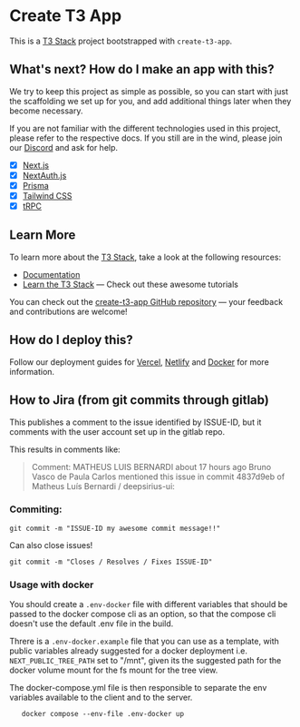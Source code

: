 # Create T3 App

This is a [T3 Stack](https://create.t3.gg/) project bootstrapped with `create-t3-app`.

## What's next? How do I make an app with this?

We try to keep this project as simple as possible, so you can start with just the scaffolding we set up for you, and add additional things later when they become necessary.

If you are not familiar with the different technologies used in this project, please refer to the respective docs. If you still are in the wind, please join our [Discord](https://t3.gg/discord) and ask for help.

- [x] [Next.js](https://nextjs.org)
- [x] [NextAuth.js](https://next-auth.js.org)
- [x] [Prisma](https://prisma.io)
- [x] [Tailwind CSS](https://tailwindcss.com)
- [x] [tRPC](https://trpc.io)

## Learn More

To learn more about the [T3 Stack](https://create.t3.gg/), take a look at the following resources:

- [Documentation](https://create.t3.gg/)
- [Learn the T3 Stack](https://create.t3.gg/en/faq#what-learning-resources-are-currently-available) — Check out these awesome tutorials

You can check out the [create-t3-app GitHub repository](https://github.com/t3-oss/create-t3-app) — your feedback and contributions are welcome!

## How do I deploy this?

Follow our deployment guides for [Vercel](https://create.t3.gg/en/deployment/vercel), [Netlify](https://create.t3.gg/en/deployment/netlify) and [Docker](https://create.t3.gg/en/deployment/docker) for more information.

## How to Jira (from git commits through gitlab)

This publishes a comment to the issue identified by ISSUE-ID, but it comments with the user account set up in the gitlab repo.

This results in comments like:

> Comment:
> MATHEUS LUIS BERNARDI
> about 17 hours ago
> Bruno Vasco de Paula Carlos mentioned this issue in commit 4837d9eb of Matheus Luís Bernardi / deepsirius-ui:

### Commiting:

```shell
git commit -m "ISSUE-ID my awesome commit message!!"
```

Can also close issues!

```shell
git commit -m "Closes / Resolves / Fixes ISSUE-ID"
```

### Usage with docker

You should create a `.env-docker` file with different variables that should be passed to the docker compose cli as an option, so that the compose cli doesn't use the default .env file in the build.

Threre is a `.env-docker.example` file that you can use as a template, with public variables already suggested for a docker deployment i.e. `NEXT_PUBLIC_TREE_PATH` set to "/mnt", given its the suggested path for the docker volume mount for the fs mount for the tree view.

The docker-compose.yml file is then responsible to separate the env variables available to the client and to the server.

```shell
   docker compose --env-file .env-docker up
```
